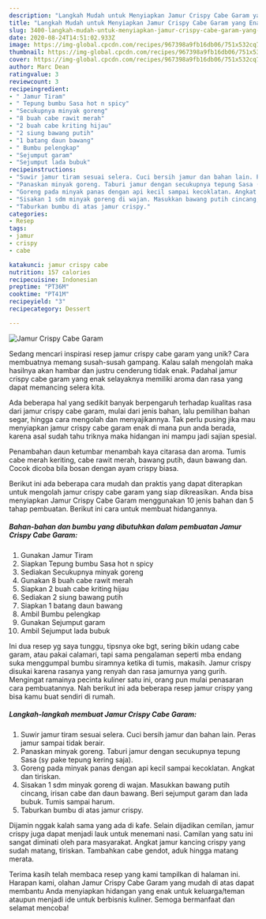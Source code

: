 ```yaml
---
description: "Langkah Mudah untuk Menyiapkan Jamur Crispy Cabe Garam yang Enak Banget"
title: "Langkah Mudah untuk Menyiapkan Jamur Crispy Cabe Garam yang Enak Banget"
slug: 3400-langkah-mudah-untuk-menyiapkan-jamur-crispy-cabe-garam-yang-enak-banget
date: 2020-08-24T14:51:02.933Z
image: https://img-global.cpcdn.com/recipes/967398a9fb16db06/751x532cq70/jamur-crispy-cabe-garam-foto-resep-utama.jpg
thumbnail: https://img-global.cpcdn.com/recipes/967398a9fb16db06/751x532cq70/jamur-crispy-cabe-garam-foto-resep-utama.jpg
cover: https://img-global.cpcdn.com/recipes/967398a9fb16db06/751x532cq70/jamur-crispy-cabe-garam-foto-resep-utama.jpg
author: Marc Dean
ratingvalue: 3
reviewcount: 3
recipeingredient:
- " Jamur Tiram"
- " Tepung bumbu Sasa hot n spicy"
- "Secukupnya minyak goreng"
- "8 buah cabe rawit merah"
- "2 buah cabe kriting hijau"
- "2 siung bawang putih"
- "1 batang daun bawang"
- " Bumbu pelengkap"
- "Sejumput garam"
- "Sejumput lada bubuk"
recipeinstructions:
- "Suwir jamur tiram sesuai selera. Cuci bersih jamur dan bahan lain. Peras jamur sampai tidak berair."
- "Panaskan minyak goreng. Taburi jamur dengan secukupnya tepung Sasa (sy pake tepung kering saja)."
- "Goreng pada minyak panas dengan api kecil sampai kecoklatan. Angkat dan tiriskan."
- "Sisakan 1 sdm minyak goreng di wajan. Masukkan bawang putih cincang, irisan cabe dan daun bawang. Beri sejumput garam dan lada bubuk. Tumis sampai harum."
- "Taburkan bumbu di atas jamur crispy."
categories:
- Resep
tags:
- jamur
- crispy
- cabe

katakunci: jamur crispy cabe 
nutrition: 157 calories
recipecuisine: Indonesian
preptime: "PT36M"
cooktime: "PT41M"
recipeyield: "3"
recipecategory: Dessert

---
```



![Jamur Crispy Cabe Garam](https://img-global.cpcdn.com/recipes/967398a9fb16db06/751x532cq70/jamur-crispy-cabe-garam-foto-resep-utama.jpg)

Sedang mencari inspirasi resep jamur crispy cabe garam yang unik? Cara membuatnya memang susah-susah gampang. Kalau salah mengolah maka hasilnya akan hambar dan justru cenderung tidak enak. Padahal jamur crispy cabe garam yang enak selayaknya memiliki aroma dan rasa yang dapat memancing selera kita.

Ada beberapa hal yang sedikit banyak berpengaruh terhadap kualitas rasa dari jamur crispy cabe garam, mulai dari jenis bahan, lalu pemilihan bahan segar, hingga cara mengolah dan menyajikannya. Tak perlu pusing jika mau menyiapkan jamur crispy cabe garam enak di mana pun anda berada, karena asal sudah tahu triknya maka hidangan ini mampu jadi sajian spesial.

Penambahan daun ketumbar menambah kaya citarasa dan aroma. Tumis cabe merah keriting, cabe rawit merah, bawang putih, daun bawang dan. Cocok dicoba bila bosan dengan ayam crispy biasa.


Berikut ini ada beberapa cara mudah dan praktis yang dapat diterapkan untuk mengolah jamur crispy cabe garam yang siap dikreasikan. Anda bisa menyiapkan Jamur Crispy Cabe Garam menggunakan 10 jenis bahan dan 5 tahap pembuatan. Berikut ini cara untuk membuat hidangannya.

<!--inarticleads1-->

##### Bahan-bahan dan bumbu yang dibutuhkan dalam pembuatan Jamur Crispy Cabe Garam:

1. Gunakan  Jamur Tiram
1. Siapkan  Tepung bumbu Sasa hot n spicy
1. Sediakan Secukupnya minyak goreng
1. Gunakan 8 buah cabe rawit merah
1. Siapkan 2 buah cabe kriting hijau
1. Sediakan 2 siung bawang putih
1. Siapkan 1 batang daun bawang
1. Ambil  Bumbu pelengkap
1. Gunakan Sejumput garam
1. Ambil Sejumput lada bubuk


Ini dua resep yg saya tunggu, tipsnya oke bgt, sering bikin udang cabe garam, atau pakai calamari, tapi sama pengalaman seperti mba endang suka menggumpal bumbu siramnya ketika di tumis, makasih. Jamur crispy disukai karena rasanya yang renyah dan rasa jamurnya yang gurih. Mengingat ramainya pecinta kuliner satu ini, orang pun mulai penasaran cara pembuatannya. Nah berikut ini ada beberapa resep jamur crispy yang bisa kamu buat sendiri di rumah. 

<!--inarticleads2-->

##### Langkah-langkah membuat Jamur Crispy Cabe Garam:

1. Suwir jamur tiram sesuai selera. Cuci bersih jamur dan bahan lain. Peras jamur sampai tidak berair.
1. Panaskan minyak goreng. Taburi jamur dengan secukupnya tepung Sasa (sy pake tepung kering saja).
1. Goreng pada minyak panas dengan api kecil sampai kecoklatan. Angkat dan tiriskan.
1. Sisakan 1 sdm minyak goreng di wajan. Masukkan bawang putih cincang, irisan cabe dan daun bawang. Beri sejumput garam dan lada bubuk. Tumis sampai harum.
1. Taburkan bumbu di atas jamur crispy.


Dijamin nggak kalah sama yang ada di kafe. Selain dijadikan cemilan, jamur crispy juga dapat menjadi lauk untuk menemani nasi. Camilan yang satu ini sangat diminati oleh para masyarakat. Angkat jamur kancing crispy yang sudah matang, tiriskan. Tambahkan cabe gendot, aduk hingga matang merata. 

Terima kasih telah membaca resep yang kami tampilkan di halaman ini. Harapan kami, olahan Jamur Crispy Cabe Garam yang mudah di atas dapat membantu Anda menyiapkan hidangan yang enak untuk keluarga/teman ataupun menjadi ide untuk berbisnis kuliner. Semoga bermanfaat dan selamat mencoba!
